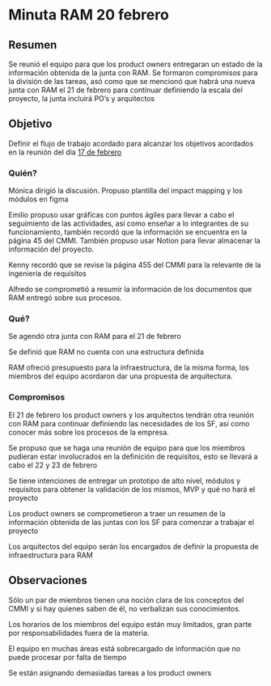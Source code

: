 # Minuta RAM 20 febrero

## Resumen

Se reunió el equipo para que los product owners entregaran un estado de la información obtenida de la junta con RAM. Se formaron compromisos para la división de las tareas, asó como que se mencionó que habrá una nueva junta con RAM el 21 de febrero para continuar definiendo la escala del proyecto, la junta incluirá PO’s y arquitectos

## Objetivo

Definir el flujo de trabajo acordado para alcanzar los objetivos acordados en la reunión del día [17 de febrero](/SextoSemestre.MinutaReuni%C3%B3n%2017%20febrero.md)

### Quién?

Mónica dirigió la discusión. Propuso plantilla del impact mapping y los módulos en figma

Emilio propuso usar gráficas con puntos ágiles para llevar a cabo el seguimiento de las actividades, así como enseñar a lo integrantes de su funcionamiento, también recordó que la información se encuentra en la página 45 del CMMI. También propuso usar Notion para llevar almacenar la información del proyecto.

Kenny recordó que se revise la página 455 del CMMI para la relevante de la ingeniería de requisitos

Alfredo se comprometió a resumir la información de los documentos que RAM entregó sobre sus procesos.

### Qué?

Se agendó otra junta con RAM para el 21 de febrero

Se definió que RAM no cuenta con una estructura definida

RAM ofreció presupuesto para la infraestructura, de la misma forma, los miembros del equipo acordaron dar una propuesta de arquitectura.

### Compromisos

El 21 de febrero los product owners y los arquitectos tendrán otra reunión con RAM para continuar definiendo las necesidades de los SF, así como conocer más sobre los procesos de la empresa.

Se propuso que se haga una reunión de equipo para que los miembros pudieran estar involucrados en la definición de requisitos, esto se llevará a cabo el 22 y 23 de febrero

Se tiene intenciones de entregar un prototipo de alto nivel, módulos y requisitos para obtener la validación de los mismos, MVP y qué no hará el proyecto

Los product owners se comprometieron a traer un resumen de la información obtenida de las juntas con los SF para comenzar a trabajar el proyecto

Los arquitectos del equipo serán los encargados de definir la propuesta de infraestructura para RAM

## Observaciones

Sólo un par de miembros tienen una noción clara de los conceptos del CMMI y si hay quienes saben de él, no verbalizan sus conocimientos.

Los horarios de los miembros del equipo están muy limitados, gran parte por responsabilidades fuera de la materia.

El equipo en muchas áreas está sobrecargado de información que no puede procesar por falta de tiempo

Se están asignando demasiadas tareas a los product owners